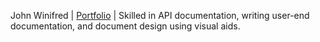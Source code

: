 John Winifred | [Portfolio](https://winifredjohn.hashnode.dev/) | Skilled in API documentation, writing user-end documentation, and document design using visual aids.